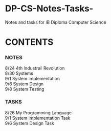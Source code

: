 # DP-CS-Notes-Tasks-
Notes and tasks for IB Diploma Computer Science  


# CONTENTS
### NOTES
8/24 4th Industrail Revolution <br>
8/30 Systems <br>
9/1 System Implementation <br>
9/6 System Design <br>
9/8 System Testing <br>

### TASKS
8/26 My Programming Language <br>
9/1 System Implementation Task  <br>
9/6 System Design Task


